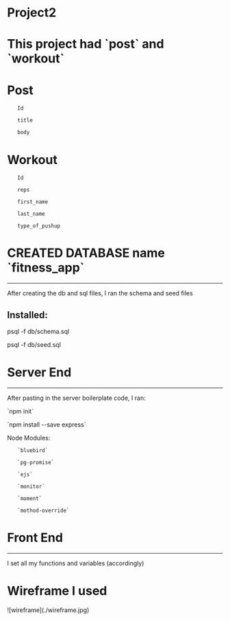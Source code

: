 # Project2

<h1>This project had `post` and `workout`</h1>

<h1>Post</h1>

<ul>
    
    Id
    
    title
    
    body
</ul>

<h1>Workout</h1>
<ul>
    
    Id
    
    reps
    
    first_name
    
    last_name
    
    type_of_pushup
</ul>
    
<h1>CREATED DATABASE name `fitness_app`</h1>
<hr>
    <p>After creating the db and sql files, I ran the schema and seed files</p>
<h2>Installed:</h2>
    <p>psql -f db/schema.sql</p>
    <p>psql -f db/seed.sql</p>

<h1>Server End</h1>
<hr>
    <p>After pasting in the server boilerplate code, I ran:</p>
    <p>`npm init`</p>
    <p>`npm install --save express`</p>
    <p>Node Modules:</p>
<ul>
    
    `bluebird`
    
    `pg-promise`
    
    `ejs`
    
    `monitor`
    
    `moment`
    
    `mothod-override`
</ul>

<h1>Front End</h1>
<hr>
    <p> I set all my functions and variables (accordingly)</p>

<h1>Wireframe I used</h1>   
    <p>![wireframe](./wireframe.jpg)</p>